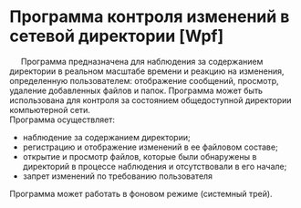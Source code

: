 <!DOCTYPE html>
<html>
<head>
    <meta charset="utf-8" />
   
</head>
<body>
    <h1>
        Программа контроля изменений в сетевой директории [Wpf]
    </h1>
 <p style="text-indent: 20px">
        Программа предназначена для наблюдения за содержанием директории в реальном масштабе времени и реакцию на изменения,
        определенную пользователем: отображение сообщений, просмотр, удаление добавленных файлов и папок.
        Программа может быть использована для контроля за состоянием общедоступной директории компьютерной сети.<br />
        Программа осуществляет:
    </p>
   <ul>
       <li> наблюдение за содержанием директории; </li>
       <li> регистрацию и отображение изменений в ее файловом составе; </li>
       <li>
           открытие и просмотр файлов, которые были обнаружены в директорий в процессе наблюдения и отсутствовали в его начале;
       </li>
       <li> запрет изменений по требованию пользователя</li>
   </ul>
    Программа может работать в фоновом режиме (системный трей). <br />
</body>
</html>

